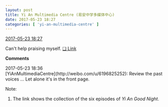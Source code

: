 ```yaml
---
layout: post
title: Yi An Multimedia Centre (易安中学多媒体中心)
date: 2017-05-23 18:27
categories: [ 'yi-an-multimedia-centre' ]
---
```


<div class="weibo-info">
  <a href="http://weibo.com/6196825252/F4sFyxoTy">2017-05-23 18:27</a>
</div>

Can't help praising myself. [❏ Link](http://m.ximalaya.com/explore/subject_detail?id=1130)

<!-- more -->

**Comments**

<div class="weibo-info">2017-05-23 18:36</div>
[YiAnMultimediaCentre](http://weibo.com/u/6196825252): Review the past voices … Let alone it's in the front page.

Note:
1. The link shows the collection of the six episodes of *Yi An Good Night*.
